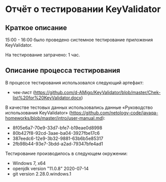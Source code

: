# Отчёт о тестировании KeyValidator

## Краткое описание

15:00 - 16:00 было проведено системное тестирование приложения KeyValidator.

На тестирование затрачено: 1 час.

## Описание процесса тестирования

В процессе тестирования использовался следующий артефакт:
* чек-лист (https://github.com/d-AMigo/KeyValidator/blob/master/Chek-list%20for%20KeyValidator.docx)

В качестве тестовых данных использовались данные «Руководство использования KeyValidator» (https://github.com/netology-code/javaqa-homeworks/blob/master/intro/user-manual.md):
* 8f05e6a7-70e9-33d7-bfe7-b19eae0d8998
* 80b427f8-92cd-3aae-ba04-3927fbe17c6
* 387eedc6-12e9-3b32-9881-63b6b5e85317
* 2fb98b44-93e7-3bdd-a2ad-79347bfe4ad1

Тестирование производилось в следующем окружении:
* Windows 7, x64
* openjdk version "11.0.8" 2020-07-14
* git version 2.28.0.windows.1
